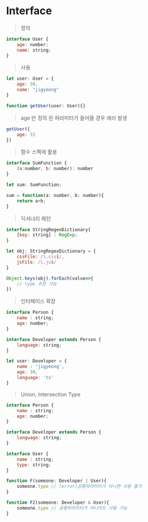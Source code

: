 # Interface

> 정의
```javascript
interface User {
    age: number;
    name: string;
}
```

> 사용
```javascript
let user: User = {
    age: 30,
    name: "jigyeong"
}

function getUser(user: User){}
```


> age 만 정의 된 파라미터가 들어올 경우 에러 발생
```javascript
getUser({
    age: 31
})
```

> 함수 스펙에 활용
```javascript
interface SumFunction {
    (a:number, b: number): number
}

let sum: SumFunction;

sum = function(a: number, b: number){
    return a+b;
}
```

> 딕셔너리 패턴
```javascript
interface StringRegexDictionary{
    [key: string] : RegExp;
}

let obj: StringRegexDictionary = {
    cssFile: /\.css$/,
    jsFile: /\.js$/
}

Object.keys(obj).forEach(value=>{
    // type 추론 가능
})
```

> 인터페이스 확장
```javascript
interface Person {
    name : string;
    age: number;
}

interface Developer extends Person {
    language: string;
}

let user: Developer = {
    name : 'jigyeong',
    age: 30,
    language: 'ts'
}
```

> Union, Intersection Type
```javascript
interface Person {
    name : string;
    age: number;
}

interface Developer extends Person {
    language: string;
}

interface User {
    name : string;
    type: string;
}

function F(someone: Developer | User){
    someone.type // (error)공통파라미터가 아니면 사용 불가
}

function F2(someone: Developer & User){
    someone.type // 공통파라미터가 아니어도 사용 가능
}
```